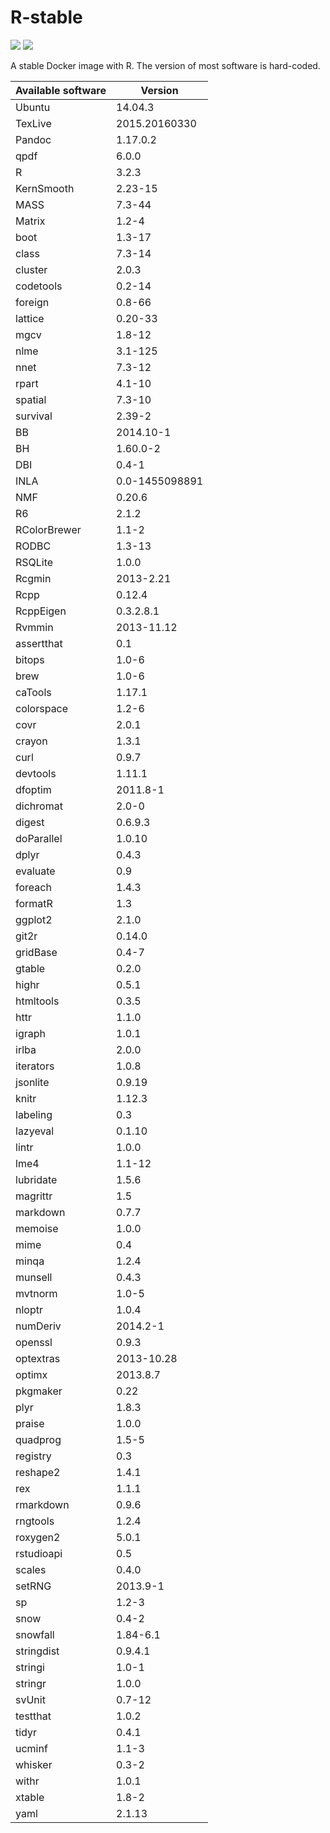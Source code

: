 # R-stable

[![](https://images.microbadger.com/badges/version/inbobmk/rstable.svg)](http://microbadger.com/images/inbobmk/rstable "Get your own version badge on microbadger.com") [![](https://images.microbadger.com/badges/image/inbobmk/rstable.svg)](http://microbadger.com/images/inbobmk/rstable "Get your own image badge on microbadger.com")

A stable Docker image with R. The version of most software is hard-coded.

| Available software | Version        |
| ------------------ | -------------- |
|             Ubuntu |        14.04.3 |
|            TexLive |  2015.20160330 |
|             Pandoc |       1.17.0.2 |
|               qpdf |          6.0.0 |
|                  R |          3.2.3 | 
|         KernSmooth |        2.23-15 | 
|               MASS |         7.3-44 | 
|             Matrix |          1.2-4 | 
|               boot |         1.3-17 | 
|              class |         7.3-14 | 
|            cluster |          2.0.3 | 
|          codetools |         0.2-14 | 
|            foreign |         0.8-66 | 
|            lattice |        0.20-33 | 
|               mgcv |         1.8-12 | 
|               nlme |        3.1-125 | 
|               nnet |         7.3-12 | 
|              rpart |         4.1-10 | 
|            spatial |         7.3-10 | 
|           survival |         2.39-2 | 
|                 BB |      2014.10-1 | 
|                 BH |       1.60.0-2 | 
|                DBI |          0.4-1 | 
|               INLA | 0.0-1455098891 | 
|                NMF |         0.20.6 | 
|                 R6 |          2.1.2 | 
|       RColorBrewer |          1.1-2 | 
|              RODBC |         1.3-13 | 
|            RSQLite |          1.0.0 | 
|             Rcgmin |      2013-2.21 | 
|               Rcpp |         0.12.4 | 
|          RcppEigen |      0.3.2.8.1 | 
|             Rvmmin |     2013-11.12 | 
|         assertthat |            0.1 | 
|             bitops |          1.0-6 | 
|               brew |          1.0-6 | 
|            caTools |         1.17.1 | 
|         colorspace |          1.2-6 | 
|               covr |          2.0.1 | 
|             crayon |          1.3.1 | 
|               curl |          0.9.7 | 
|           devtools |         1.11.1 | 
|            dfoptim |       2011.8-1 | 
|          dichromat |          2.0-0 | 
|             digest |        0.6.9.3 | 
|         doParallel |         1.0.10 | 
|              dplyr |          0.4.3 | 
|           evaluate |            0.9 | 
|            foreach |          1.4.3 | 
|            formatR |            1.3 | 
|            ggplot2 |          2.1.0 | 
|              git2r |         0.14.0 | 
|           gridBase |          0.4-7 | 
|             gtable |          0.2.0 | 
|              highr |          0.5.1 | 
|          htmltools |          0.3.5 | 
|               httr |          1.1.0 | 
|             igraph |          1.0.1 | 
|              irlba |          2.0.0 | 
|          iterators |          1.0.8 | 
|           jsonlite |         0.9.19 | 
|              knitr |         1.12.3 | 
|           labeling |            0.3 | 
|           lazyeval |         0.1.10 | 
|              lintr |          1.0.0 | 
|               lme4 |         1.1-12 | 
|          lubridate |          1.5.6 | 
|           magrittr |            1.5 | 
|           markdown |          0.7.7 | 
|            memoise |          1.0.0 | 
|               mime |            0.4 | 
|              minqa |          1.2.4 | 
|            munsell |          0.4.3 | 
|            mvtnorm |          1.0-5 | 
|             nloptr |          1.0.4 | 
|           numDeriv |       2014.2-1 | 
|            openssl |          0.9.3 | 
|          optextras |     2013-10.28 | 
|             optimx |       2013.8.7 | 
|           pkgmaker |           0.22 | 
|               plyr |          1.8.3 | 
|             praise |          1.0.0 | 
|           quadprog |          1.5-5 | 
|           registry |            0.3 | 
|           reshape2 |          1.4.1 | 
|                rex |          1.1.1 | 
|          rmarkdown |          0.9.6 | 
|           rngtools |          1.2.4 | 
|           roxygen2 |          5.0.1 | 
|         rstudioapi |            0.5 | 
|             scales |          0.4.0 | 
|             setRNG |       2013.9-1 | 
|                 sp |          1.2-3 | 
|               snow |          0.4-2 | 
|           snowfall |       1.84-6.1 | 
|         stringdist |        0.9.4.1 | 
|            stringi |          1.0-1 | 
|            stringr |          1.0.0 | 
|             svUnit |         0.7-12 | 
|           testthat |          1.0.2 | 
|              tidyr |          0.4.1 | 
|             ucminf |          1.1-3 | 
|            whisker |          0.3-2 | 
|              withr |          1.0.1 | 
|             xtable |          1.8-2 | 
|               yaml |         2.1.13 | 

